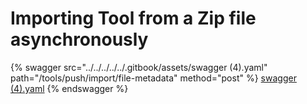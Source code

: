 # Importing Tool from a Zip file asynchronously

{% swagger src="../../../../../.gitbook/assets/swagger (4).yaml" path="/tools/push/import/file-metadata" method="post" %}
[swagger (4).yaml](<../../../../../.gitbook/assets/swagger (4).yaml>)
{% endswagger %}
